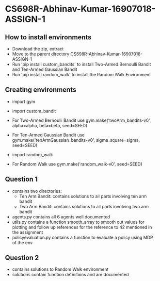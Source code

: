 # CS698R-Abhinav-Kumar-16907018-ASSIGN-1

## How to install environments
- Download the zip, extract
- Move to the parent directory CS698R-Abhinav-Kumar-16907018-ASSIGN-1
- Run 'pip install custom_bandits' to install Two-Armed Bernoulli Bandit and Ten-Armed Gaussian Bandit
- Run 'pip install random_walk' to install the Random Walk Environment

## Creating environments
- import gym
- import custom_bandit
- For Two-Armed Bernoulli Bandit use gym.make('twoArm_bandits-v0', alpha=alpha, beta=beta, seed=SEED)
- For Ten-Armed Gaussian Bandit use gym.make('tenArmGaussian_bandits-v0', sigma_square=sigma, seed=SEED)

- import random_walk
- For Random Walk use gym.make('random_walk-v0', seed=SEED)

## Question 1
- contains two directories:
    - Ten Arm Bandit: contains solutions to all parts involving ten arm bandit
    - Two Arm Bandit: contains solutions to all parts involving two arm bandit
- agents.py contains all 6 agents well documented
- utils.py contains a function smooth_array to smooth out values for plotting and follow up references for the reference to 42 mentioned in the assignment 
- policyevaluation.py contains a function to evaluate a policy using MDP of the env

## Question 2
- contains solutions to Random Walk environment
- solutions contain function definitions and are documented